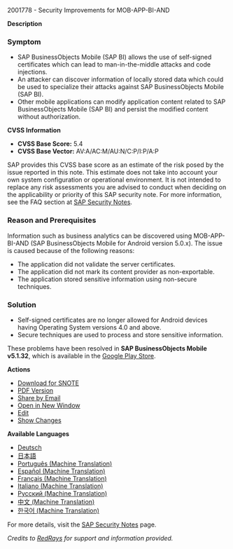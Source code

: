 2001778 - Security Improvements for MOB-APP-BI-AND

**Description**

### Symptom

- SAP BusinessObjects Mobile (SAP BI) allows the use of self-signed certificates which can lead to man-in-the-middle attacks and code injections.
- An attacker can discover information of locally stored data which could be used to specialize their attacks against SAP BusinessObjects Mobile (SAP BI).
- Other mobile applications can modify application content related to SAP BusinessObjects Mobile (SAP BI) and persist the modified content without authorization.

**CVSS Information**

- **CVSS Base Score:** 5.4
- **CVSS Base Vector:** AV:A/AC:M/AU:N/C:P/I:P/A:P

SAP provides this CVSS base score as an estimate of the risk posed by the issue reported in this note. This estimate does not take into account your own system configuration or operational environment. It is not intended to replace any risk assessments you are advised to conduct when deciding on the applicability or priority of this SAP security note. For more information, see the FAQ section at [SAP Security Notes](https://me.sap.com/securitynotes/).

### Reason and Prerequisites

Information such as business analytics can be discovered using MOB-APP-BI-AND (SAP BusinessObjects Mobile for Android version 5.0.x). The issue is caused because of the following reasons:

- The application did not validate the server certificates.
- The application did not mark its content provider as non-exportable.
- The application stored sensitive information using non-secure techniques.

### Solution

- Self-signed certificates are no longer allowed for Android devices having Operating System versions 4.0 and above.
- Secure techniques are used to process and store sensitive information.

These problems have been resolved in **SAP BusinessObjects Mobile v5.1.32**, which is available in the [Google Play Store](https://me.sap.com/notes/2001778).

**Actions**

- [Download for SNOTE](https://notesdownloads.sap.com/note/0040000017853212017)
- [PDF Version](https://me.sap.com/sap/support/sfm/notes/print/0002001778?language=en-US&token=473B0E01325062AB0BF4BD05BAB4E41E)
- [Share by Email](https://me.sap.com/share/email)
- [Open in New Window](https://me.sap.com/open/newwindow)
- [Edit](https://me.sap.com/sap/support/notes/edit/0002001778)
- [Show Changes](https://me.sap.com/compare/versions/0002001778)

**Available Languages**

- [Deutsch](https://me.sap.com/notes/0002001778/D)
- [日本語](https://me.sap.com/notes/0002001778/J)
- [Português (Machine Translation)](https://me.sap.com/notes/0002001778/P)
- [Español (Machine Translation)](https://me.sap.com/notes/0002001778/S)
- [Français (Machine Translation)](https://me.sap.com/notes/0002001778/F)
- [Italiano (Machine Translation)](https://me.sap.com/notes/0002001778/I)
- [Русский (Machine Translation)](https://me.sap.com/notes/0002001778/R)
- [中文 (Machine Translation)](https://me.sap.com/notes/0002001778/1)
- [한국어 (Machine Translation)](https://me.sap.com/notes/0002001778/3)

For more details, visit the [SAP Security Notes](https://me.sap.com/securitynotes/) page.

*Credits to [RedRays](https://redrays.io) for support and information provided.*